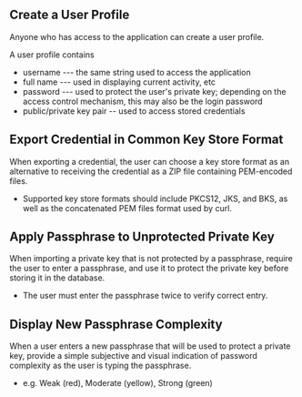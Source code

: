 Create a User Profile
---------------------

Anyone who has access to the application can create a user profile. 

A user profile contains
* username --- the same string used to access the application
* full name --- used in displaying current activity, etc
* password --- used to protect the user's private key; depending on the 
  access control mechanism, this may also be the login password
* public/private key pair -- used to access stored credentials


Export Credential in Common Key Store Format
--------------------------------------------

When exporting a credential, the user can choose a key store format as an
alternative to receiving the credential as a ZIP file containing PEM-encoded
files.

* Supported key store formats should include PKCS12, JKS, and BKS, as well as 
  the concatenated PEM files format used by curl.


Apply Passphrase to Unprotected Private Key
-------------------------------------------

When importing a private key that is not protected by a passphrase, require
the user to enter a passphrase, and use it to protect the private key before
storing it in the database.

* The user must enter the passphrase twice to verify correct entry.


Display New Passphrase Complexity
---------------------------------

When a user enters a new passphrase that will be used to protect a private 
key, provide a simple subjective and visual indication of password complexity
as the user is typing the passphrase.

* e.g. Weak (red), Moderate (yellow), Strong (green)




 
  
